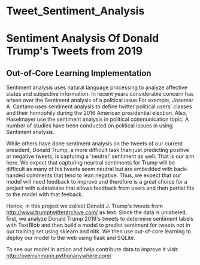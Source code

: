 # Tweet_Sentiment_Analysis
# Sentiment Analysis Of Donald Trump's Tweets from 2019
## Out-of-Core Learning Implementation

Sentiment analysis uses natural language processing to analyze affective states and subjective information. In recent years considerable concern has arisen over the Sentiment analysis of a political issue.For example, Josemar A. Caetano uses sentiment analysis to define twitter political users’ classes and their homophily during the 2016 American presidential election. Also, Haselmayer use the sentiment analysis in political communication topic. A number of studies have been conducted on political issues in using Sentiment analysis.

While others have done sentiment analysis on the tweets of our current president, Donald Trump, a more difficult task than just predicting positive or negative tweets, is capturing a 'neutral' sentiment as well. That is our aim here. We expect that capturing neurtral sentiments for Trump will be difficult as many of his tweets seem neutral but are embedded with back-handed comments that tend to lean negative. Thus, we expect that our model will need feedback to improve and therefore is a great choice for a project with a database that allows feedback from users and then partial fits to the model with that feeback.

Hence, in this project we collect Donald J. Trump's tweets from http://www.trumptwitterarchive.com/ as text. Since the data is unlabeled, first, we analyze Donald Trump 2019's tweets to determine sentiment labels with TextBlob and then build a model to predict sentiment for tweets not in our training set using sklearn and nltk. We then use out-of-core learning to deploy our model to the web using flask and SQLite.

To see our model in action and help contribute data to improve it visit: http://overrunmunn.pythonanywhere.com/
